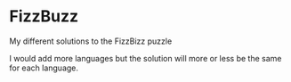 # FizzBuzz
My different solutions to the FizzBizz puzzle

I would add more languages but the solution will more or less be the same for each language. 
